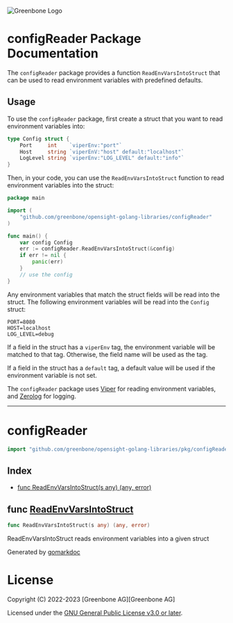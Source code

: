 ![Greenbone Logo](https://www.greenbone.net/wp-content/uploads/gb_new-logo_horizontal_rgb_small.png)

# configReader Package Documentation

The `configReader` package provides a function `ReadEnvVarsIntoStruct` that can be used to read environment variables with predefined defaults.

## Usage

To use the `configReader` package, first create a struct that you want to read environment variables into:

```go
type Config struct {
	Port     int    `viperEnv:"port"`
	Host     string `viperEnV:"host" default:"localhost"`
	LogLevel string `viperEnv:"LOG_LEVEL" default:"info"`
}
```

Then, in your code, you can use the `ReadEnvVarsIntoStruct` function to read environment variables into the struct:

```go
package main

import (
	"github.com/greenbone/opensight-golang-libraries/configReader"
)

func main() {
	var config Config
	err := configReader.ReadEnvVarsIntoStruct(&config)
	if err != nil {
		panic(err)
	}
	// use the config
}
```

Any environment variables that match the struct fields will be read into the struct. The following environment variables will be read into the `Config` struct:

```
PORT=8080
HOST=localhost
LOG_LEVEL=debug
```

If a field in the struct has a `viperEnv` tag, the environment variable will be matched to that tag. Otherwise, the field name will be used as the tag.

If a field in the struct has a `default` tag, a default value will be used if the environment variable is not set.

The `configReader` package uses [Viper](https://github.com/spf13/viper) for reading environment variables, and [Zerolog](https://github.com/rs/zerolog) for logging.

---

<!-- gomarkdoc:embed:start -->

<!-- Code generated by gomarkdoc. DO NOT EDIT -->

# configReader

```go
import "github.com/greenbone/opensight-golang-libraries/pkg/configReader"
```

## Index

- [func ReadEnvVarsIntoStruct\(s any\) \(any, error\)](<#ReadEnvVarsIntoStruct>)


<a name="ReadEnvVarsIntoStruct"></a>
## func [ReadEnvVarsIntoStruct](<https://github.com/greenbone/opensight-golang-libraries/blob/main/pkg/configReader/configReader.go#L21>)

```go
func ReadEnvVarsIntoStruct(s any) (any, error)
```

ReadEnvVarsIntoStruct reads environment variables into a given struct

Generated by [gomarkdoc](<https://github.com/princjef/gomarkdoc>)


<!-- gomarkdoc:embed:end -->

# License

Copyright (C) 2022-2023 [Greenbone AG][Greenbone AG]

Licensed under the [GNU General Public License v3.0 or later](../../LICENSE).